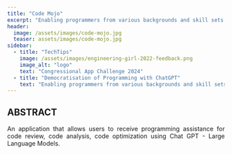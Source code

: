 ```yaml
---
title: "Code Mojo"
excerpt: "Enabling programmers from various backgrounds and skill sets to leverage ChatGPT for Code Review, Code Optimization & Code Analysis"
header:
  image: /assets/images/code-mojo.jpg
  teaser: assets/images/code-mojo.jpg
sidebar:
  - title: "TechTips"
    image: /assets/images/engineering-girl-2022-feedback.png
    image_alt: "logo"
    text: "Congressional App Challenge 2024"
  - title: "Democratisation of Programming with ChatGPT"
    text: "Enabling programmers from various backgrounds and skill sets to leverage ChatGPT for Code Review, Code Optimization & Code Analysis"
---
```


## ABSTRACT
<div style="text-align: justify;">
An application that allows users to receive programming assistance for code review, code analysis, code optimization using Chat GPT - Large Language Models. 
</div>
